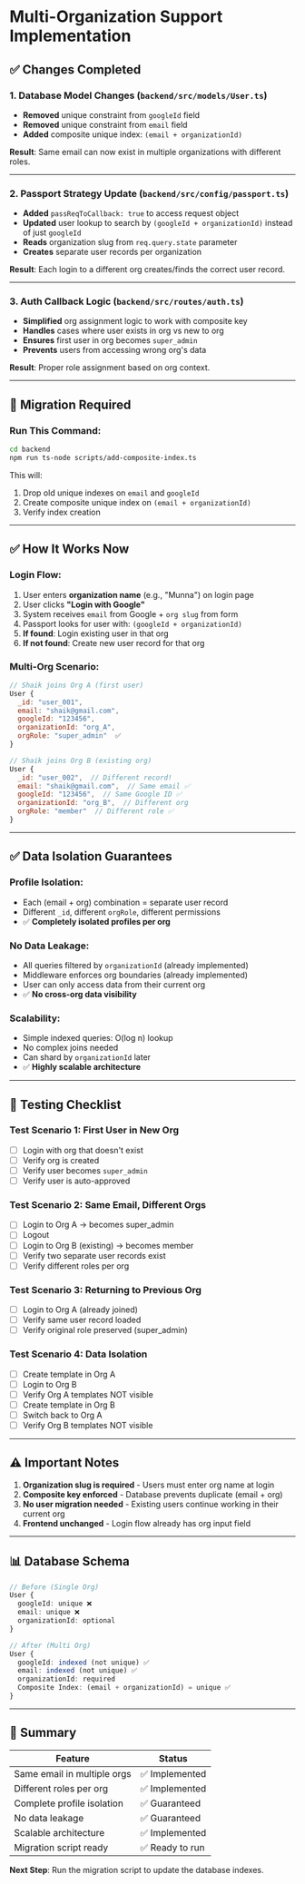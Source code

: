 # Multi-Organization Support Implementation

## ✅ Changes Completed

### 1. Database Model Changes (`backend/src/models/User.ts`)
- **Removed** unique constraint from `googleId` field
- **Removed** unique constraint from `email` field  
- **Added** composite unique index: `(email + organizationId)`

**Result**: Same email can now exist in multiple organizations with different roles.

---

### 2. Passport Strategy Update (`backend/src/config/passport.ts`)
- **Added** `passReqToCallback: true` to access request object
- **Updated** user lookup to search by `(googleId + organizationId)` instead of just `googleId`
- **Reads** organization slug from `req.query.state` parameter
- **Creates** separate user records per organization

**Result**: Each login to a different org creates/finds the correct user record.

---

### 3. Auth Callback Logic (`backend/src/routes/auth.ts`)
- **Simplified** org assignment logic to work with composite key
- **Handles** cases where user exists in org vs new to org
- **Ensures** first user in org becomes `super_admin`
- **Prevents** users from accessing wrong org's data

**Result**: Proper role assignment based on org context.

---

## 🔄 Migration Required

### Run This Command:
```bash
cd backend
npm run ts-node scripts/add-composite-index.ts
```

This will:
1. Drop old unique indexes on `email` and `googleId`
2. Create composite unique index on `(email + organizationId)`
3. Verify index creation

---

## ✅ How It Works Now

### Login Flow:
1. User enters **organization name** (e.g., "Munna") on login page
2. User clicks **"Login with Google"**
3. System receives `email` from Google + `org slug` from form
4. Passport looks for user with: `(googleId + organizationId)`
5. **If found**: Login existing user in that org
6. **If not found**: Create new user record for that org

### Multi-Org Scenario:
```javascript
// Shaik joins Org A (first user)
User {
  _id: "user_001",
  email: "shaik@gmail.com",
  googleId: "123456",
  organizationId: "org_A",
  orgRole: "super_admin"  ✅
}

// Shaik joins Org B (existing org)
User {
  _id: "user_002",  // Different record!
  email: "shaik@gmail.com",  // Same email ✅
  googleId: "123456",  // Same Google ID ✅
  organizationId: "org_B",  // Different org
  orgRole: "member"  // Different role ✅
}
```

---

## ✅ Data Isolation Guarantees

### Profile Isolation:
- Each (email + org) combination = separate user record
- Different `_id`, different `orgRole`, different permissions
- ✅ **Completely isolated profiles per org**

### No Data Leakage:
- All queries filtered by `organizationId` (already implemented)
- Middleware enforces org boundaries (already implemented)
- User can only access data from their current org
- ✅ **No cross-org data visibility**

### Scalability:
- Simple indexed queries: O(log n) lookup
- No complex joins needed
- Can shard by `organizationId` later
- ✅ **Highly scalable architecture**

---

## 🧪 Testing Checklist

### Test Scenario 1: First User in New Org
- [ ] Login with org that doesn't exist
- [ ] Verify org is created
- [ ] Verify user becomes `super_admin`
- [ ] Verify user is auto-approved

### Test Scenario 2: Same Email, Different Orgs
- [ ] Login to Org A → becomes super_admin
- [ ] Logout
- [ ] Login to Org B (existing) → becomes member
- [ ] Verify two separate user records exist
- [ ] Verify different roles per org

### Test Scenario 3: Returning to Previous Org
- [ ] Login to Org A (already joined)
- [ ] Verify same user record loaded
- [ ] Verify original role preserved (super_admin)

### Test Scenario 4: Data Isolation
- [ ] Create template in Org A
- [ ] Login to Org B
- [ ] Verify Org A templates NOT visible
- [ ] Create template in Org B
- [ ] Switch back to Org A
- [ ] Verify Org B templates NOT visible

---

## ⚠️ Important Notes

1. **Organization slug is required** - Users must enter org name at login
2. **Composite key enforced** - Database prevents duplicate (email + org)
3. **No user migration needed** - Existing users continue working in their current org
4. **Frontend unchanged** - Login flow already has org input field

---

## 📊 Database Schema

```typescript
// Before (Single Org)
User {
  googleId: unique ❌
  email: unique ❌
  organizationId: optional
}

// After (Multi Org)
User {
  googleId: indexed (not unique) ✅
  email: indexed (not unique) ✅
  organizationId: required
  Composite Index: (email + organizationId) = unique ✅
}
```

---

## 🎯 Summary

| Feature | Status |
|---------|--------|
| Same email in multiple orgs | ✅ Implemented |
| Different roles per org | ✅ Implemented |
| Complete profile isolation | ✅ Guaranteed |
| No data leakage | ✅ Guaranteed |
| Scalable architecture | ✅ Implemented |
| Migration script ready | ✅ Ready to run |

**Next Step**: Run the migration script to update the database indexes.
